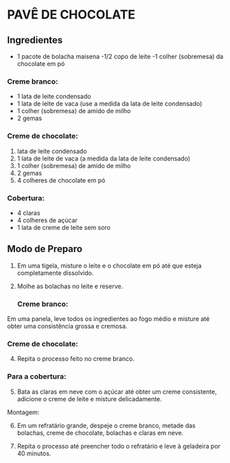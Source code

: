# PAVÊ DE CHOCOLATE

## Ingredientes

- 1 pacote de bolacha maisena
-1/2 copo de leite
-1 colher (sobremesa) da chocolate em pó
### Creme branco:
- 1 lata de leite condensado
- 1 lata de leite de vaca (use a medida da lata de leite condensado)
- 1 colher (sobremesa) de amido de milho
- 2 gemas

### Creme de chocolate:
1. lata de leite condensado
2. 1 lata de leite de vaca (a medida da lata de leite condensado)
3. 1 colher (sobremesa) de amido de milho
4. 2 gemas
5. 4 colheres de chocolate em pó

### Cobertura:
- 4 claras
- 4 colheres de açúcar
- 1 lata de creme de leite sem soro

## Modo de Preparo

1. Em uma tigela, misture o leite e o chocolate em pó até que esteja completamente dissolvido.

2. Molhe as bolachas no leite e reserve.

   ### Creme branco:

 Em uma panela, leve todos os ingredientes ao fogo médio e misture até obter uma consistência grossa e cremosa.

### Creme de chocolate:

4. Repita o processo feito no creme branco.

### Para a cobertura:

5. Bata as claras em neve com o açúcar até obter um creme consistente, adicione o creme de leite e misture delicadamente.

Montagem:

6. Em um refratário grande, despeje o creme branco, metade das bolachas, creme de chocolate, bolachas e claras em neve.

7.  Repita o processo até preencher todo o refratário e leve à geladeira por 40 minutos.
